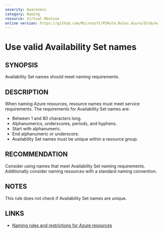 ```yaml
---
severity: Awareness
category: Naming
resource: Virtual Machine
online version: https://github.com/Microsoft/PSRule.Rules.Azure/blob/master/docs/rules/en/Azure.VM.ASName.md
---
```


# Use valid Availability Set names

## SYNOPSIS

Availability Set names should meet naming requirements.

## DESCRIPTION

When naming Azure resources, resource names must meet service requirements.
The requirements for Availability Set names are:

- Between 1 and 80 characters long.
- Alphanumerics, underscores, periods, and hyphens.
- Start with alphanumeric.
- End alphanumeric or underscore.
- Availability Set names must be unique within a resource group.

## RECOMMENDATION

Consider using names that meet Availability Set naming requirements.
Additionally consider naming resources with a standard naming convention.

## NOTES

This rule does not check if Availability Set names are unique.

## LINKS

- [Naming rules and restrictions for Azure resources](https://docs.microsoft.com/en-us/azure/azure-resource-manager/management/resource-name-rules)

